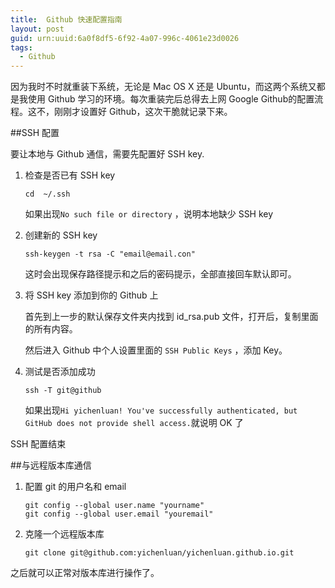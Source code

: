 ```yaml
---
title:  Github 快速配置指南
layout: post
guid: urn:uuid:6a0f8df5-6f92-4a07-996c-4061e23d0026
tags:
  - Github
---
```


因为我时不时就重装下系统，无论是 Mac OS X 还是 Ubuntu，而这两个系统又都是我使用 Github 学习的环境。每次重装完后总得去上网 Google Github的配置流程。这不，刚刚才设置好 Github，这次干脆就记录下来。

##SSH 配置

要让本地与 Github 通信，需要先配置好 SSH key.
	 
1. 检查是否已有 SSH key

	```
	cd  ~/.ssh
	```
	如果出现`No such file or directory` ，说明本地缺少 SSH key

2. 创建新的 SSH key

	```
	ssh-keygen -t rsa -C "email@email.con"
	```
	这时会出现保存路径提示和之后的密码提示，全部直接回车默认即可。
	
3. 将 SSH key 添加到你的 Github 上

	首先到上一步的默认保存文件夹内找到 id_rsa.pub 文件，打开后，复制里面的所有内容。
	
	然后进入 Github 中个人设置里面的 `SSH Public Keys` ，添加 Key。

4. 测试是否添加成功

	```
	ssh -T git@github
	```
	如果出现`Hi yichenluan! You've successfully authenticated, but GitHub does not provide shell access.`就说明 OK 了

	
SSH 配置结束

##与远程版本库通信

1. 配置 git 的用户名和 email

	```
	git config --global user.name "yourname"
	git config --global user.email "youremail"
	```
	
2. 克隆一个远程版本库

	```
	git clone git@github.com:yichenluan/yichenluan.github.io.git
	```
	
之后就可以正常对版本库进行操作了。
